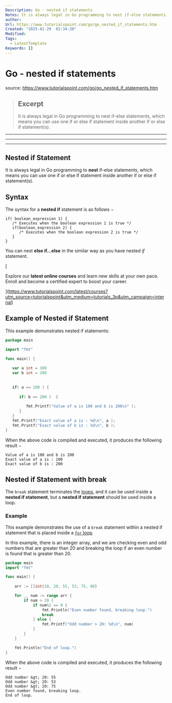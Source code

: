 ```yaml
---
Description: Go - nested if statements
Notes: It is always legal in Go programming to nest if-else statements, which means you can use one if or else if statement inside another if or else if statement(s).
author: 
Url: https://www.tutorialspoint.com/go/go_nested_if_statements.htm
Created: "2025-01-29  02:34:30"
Modified: 
Tags:
  - LatextTemplate
Keywords: []
---
```


# Go - nested if statements

source: https://www.tutorialspoint.com/go/go_nested_if_statements.htm

> ## Excerpt
> It is always legal in Go programming to nest if-else statements, which means you can use one if or else if statement inside another if or else if statement(s).

---
___

___

## Nested if Statement

It is always legal in Go programming to **nest** if-else statements, which means you can use one if or else if statement inside another if or else if statement(s).

## Syntax

The syntax for a **nested if** statement is as follows −

```
if( boolean_expression 1) {
   /* Executes when the boolean expression 1 is true */
   if(boolean_expression 2) {
      /* Executes when the boolean expression 2 is true */
   }
}
```

You can nest **else if...else** in the similar way as you have nested _if_ statement.

[

Explore our **latest online courses** and learn new skills at your own pace. Enroll and become a certified expert to boost your career.

](https://www.tutorialspoint.com/latest/courses?utm_source=tutorialspoint&utm_medium=tutorials_3p&utm_campaign=internal)

## Example of Nested if Statement

This example demonstrates nested if statements:

```go
package main

import "fmt"

func main() {
   
   var a int = 100
   var b int = 200
 
   
   if( a == 100 ) {
      
      if( b == 200 )  {
         
         fmt.Printf("Value of a is 100 and b is 200\n" );
      }
   }
   fmt.Printf("Exact value of a is : %d\n", a );
   fmt.Printf("Exact value of b is : %d\n", b );
}
```

When the above code is compiled and executed, it produces the following result −

```
Value of a is 100 and b is 200
Exact value of a is : 100
Exact value of b is : 200
```

## Nested if Statement with break

The `break` statement terminates the [loops](https://www.tutorialspoint.com/go/go_loops.htm), and it can be used inside a **nested if statement**, but a **nested if statement** should be used inside a loop.

### Example

This example demonstrates the use of a `break` statement within a nested if statement that is placed inside a [`for` loop](https://www.tutorialspoint.com/go/go_for_loop.htm).

In this example, there is an integer array, and we are checking even and odd numbers that are greater than 20 and breaking the loop if an even number is found that is greater than 20.

```go
package main
import "fmt"

func main() {
    
    arr := []int{10, 20, 55, 53, 75, 80}

    for _, num := range arr {
        if num > 20 {
            if num%2 == 0 {
                fmt.Println("Even number found, breaking loop.")
                break
            } else {
                fmt.Printf("Odd number > 20: %d\n", num)
            }
        }
    }

    fmt.Println("End of loop.")
}
```

When the above code is compiled and executed, it produces the following result −

```
Odd number &gt; 20: 55
Odd number &gt; 20: 53
Odd number &gt; 20: 75
Even number found, breaking loop.
End of loop.
```
